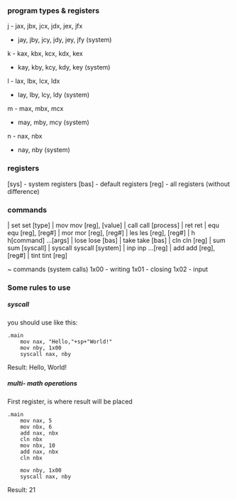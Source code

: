 ### program types & registers
j - jax, jbx, jcx, jdx, jex, jfx
  - jay, jby, jcy, jdy, jey, jfy (system)

k - kax, kbx, kcx, kdx, kex
  - kay, kby, kcy, kdy, key (system)

l - lax, lbx, lcx, ldx
  - lay, lby, lcy, ldy (system)

m - max, mbx, mcx
  - may, mby, mcy (system)

n - nax, nbx
  - nay, nby (system)

### registers
[sys] - system registers
[bas] - default registers
[reg] - all registers (without difference)

### commands
| set
set [type]
| mov
mov [reg], [value]
| call
call [process]
| ret
ret
| equ
equ [reg], [reg#]
| mor
mor [reg], [reg#]
| les
les [reg], [reg#]
| h
h[command] ...[args]
| lose
lose [bas]
| take
take [bas]
| cln
cln [reg]
| sum
sum [syscall]
| syscall
syscall [system]
| inp 
inp ...[reg]
| add
add [reg], [reg#]
| tint
tint [reg]

~ commands (system calls)
1x00 - writing
1x01 - closing
1x02 - input


### Some rules to use

##### syscall

you should use like this:
```
.main
    mov nax, "Hello,"+sp+"World!"
    mov nby, 1x00
    syscall nax, nby
```

Result: Hello, World!

##### multi- math operations

First register, is where result will be placed

```
.main
    mov nax, 5
    mov nbx, 6
    add nax, nbx
    cln nbx
    mov nbx, 10
    add nax, nbx
    cln nbx

    mov nby, 1x00
    syscall nax, nby
```

Result: 21